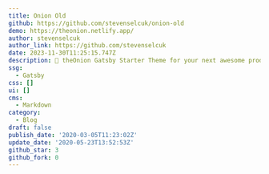 ```yaml
---
title: Onion Old
github: https://github.com/stevenselcuk/onion-old
demo: https://theonion.netlify.app/
author: stevenselcuk
author_link: https://github.com/stevenselcuk
date: 2023-11-30T11:25:15.747Z
description: 🧅 theOnion Gatsby Starter Theme for your next awesome product!
ssg:
  - Gatsby
css: []
ui: []
cms:
  - Markdown
category:
  - Blog
draft: false
publish_date: '2020-03-05T11:23:02Z'
update_date: '2020-05-23T13:52:53Z'
github_star: 3
github_fork: 0
---
```

